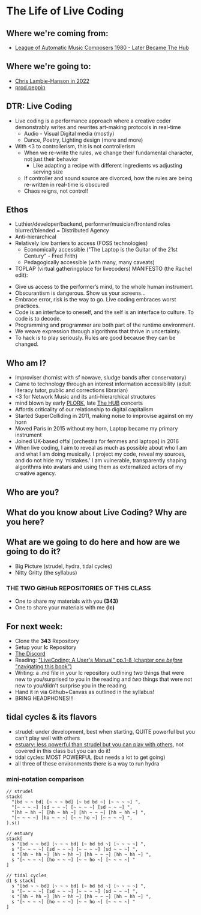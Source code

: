 # The Life of Live Coding

## Where we're coming from:
- [League of Automatic Music Composers 1980 - Later Became The Hub](https://acousmata.com/post/893801464/martian-folk-music)

## Where we're going to:
- [Chris Lambie-Hanson in 2022](https://archive.org/details/algorave-10-chris-lambie-hanson)
- [prod.peppin](https://www.tiktok.com/@prod.peppin/video/7360332650306915627)

## DTR: Live Coding
- Live coding is a performance approach where a creative coder demonstrably writes and rewrites art-making protocols in real-time
  - Audio - Visual Digital media (mostly)
  - Dance, Poetry, Lighting design (more and more)
- With <3 to controllerism, this is not controllerism
  - When we re-write the rules, we change their fundamental character, not just their behavior
    - Like adapting a recipe with different ingredients vs adjusting serving size
  - If controller and sound source are divorced, how the rules are being re-written in real-time is obscured
  - Chaos reigns, not control!

## Ethos
- Luthier/developer/backend, performer/musician/frontend roles blurred/blended = Distributed Agency
- Anti-hierarchical
- Relatively low barriers to access (FOSS technologies)
  - Economically accessible ("The Laptop is the Guitar of the 21st Century" - Fred Frith)
  - Pedagogically accessible (with many, many caveats)
- TOPLAP (virtual gatheringplace for livecoders) MANIFESTO (the Rachel edit):
* Give us access to the performer’s mind, to the whole human instrument.
* Obscurantism is dangerous. Show us your screens…
* Embrace error, risk is the way to go. Live coding embraces worst practices.
* Code is an interface to oneself, and the self is an interface to culture. To code is to decode.
* Programming and programmer are both part of the runtime environment.
* We weave expression through algorithms that thrive in uncertainty.
* To hack is to play seriously. Rules are good because they can be changed.

## Who am I?
- Improviser (hornist with sf nowave, sludge bands after conservatory)
- Came to technology through an interest information accessibility (adult literacy tutor, public and corrections librarian)
- <3 for Network Music and its anti-hierarchical structures
- mind blown by early [PLORK](http://plork.deptcpanel.princeton.edu/listen/NYC/), late [The HUB](http://crossfade.walkerart.org/brownbischoff/) concerts
- Affords criticality of our relationship to digital capitalism
- Started SuperColliding in 2011, making noise to improvise against on my horn
- Moved Paris in 2015 without my horn, Laptop became my primary instrument
- Joined UK-based offal [orchestra for femmes and laptops] in 2016
- When live coding, I aim to reveal as much as possible about who I am and what I am doing musically. I project my code, reveal my sources, and do not hide my ‘mistakes.’ I am vulnerable, transparently shaping algorithms into avatars and using them as externalized actors of my creative agency. 

## Who are you?

## What do you know about Live Coding? Why are you here?

## What are we going to do here and how are we going to do it?
- Big Picture (strudel, hydra, tidal cycles)
- Nitty Gritty (the syllabus)

### THE TWO GitHub REPOSITORIES OF THIS CLASS
- One to share my materials with you **(343)**
- One to share your materials with me **(lc)**

## For next week:
  - Clone the **343** Repository
  - Setup your **lc** Repository
  - [The Discord](https://discord.gg/8ENjAgBfvX)
  - Reading: ["LiveCoding: A User's Manual" pp.1-8 (chapter one *before* "navigating this book")](https://static.livecodingbook.toplap.org/books/livecoding.pdf)
  - Writing: a .md file in your lc repository outlining *two* things that were new to you/surprised to you in the reading and *two* things that were not new to you/didn't surprise you in the reading.
  - Hand it in via Github+Canvas as outlined in the syllabus!
  - BRING HEADPHONES!!!

## tidal cycles & its flavors
- strudel: under development, best when starting, QUITE powerful but you can't play well with others
- [estuary: less powerful than strudel but you can play with others](https://estuary.mcmaster.ca/), not covered in this class but you can do it!
- tidal cycles: MOST POWERFUL (but needs a lot to get going)
- all three of these environments there is a way to run hydra 

### mini-notation comparison
```
// strudel
stack(
  "[bd ~ ~ bd] [~ ~ ~ bd] [~ bd bd ~] [~ ~ ~ ~] ",
  "[~ ~ ~ ~] [sd ~ ~ ~] [~ ~ ~ ~] [sd ~ ~ ~] ",
  "[hh ~ hh ~] [hh ~ hh ~] [hh ~ ~ ~] [hh ~ hh ~] ",
  "[~ ~ ~ ~] [ho ~ ~ ~] [~ ~ ho ~] [~ ~ ~ ~] ",
).s()

// estuary
stack[
  s "[bd ~ ~ bd] [~ ~ ~ bd] [~ bd bd ~] [~ ~ ~ ~] ",
  s "[~ ~ ~ ~] [sd ~ ~ ~] [~ ~ ~ ~] [sd ~ ~ ~] ",
  s "[hh ~ hh ~] [hh ~ hh ~] [hh ~ ~ ~] [hh ~ hh ~] ",
  s "[~ ~ ~ ~] [ho ~ ~ ~] [~ ~ ho ~] [~ ~ ~ ~] "
]

// tidal cycles
d1 $ stack[
  s "[bd ~ ~ bd] [~ ~ ~ bd] [~ bd bd ~] [~ ~ ~ ~] ",
  s "[~ ~ ~ ~] [sd ~ ~ ~] [~ ~ ~ ~] [sd ~ ~ ~] ",
  s "[hh ~ hh ~] [hh ~ hh ~] [hh ~ ~ ~] [hh ~ hh ~] ",
  s "[~ ~ ~ ~] [ho ~ ~ ~] [~ ~ ho ~] [~ ~ ~ ~] "
] 
```